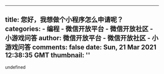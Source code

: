 
---
title: 您好，我想做个小程序怎么申请呢？
categories: 
    - 编程
    - 微信开放平台 - 微信开放社区 - 小游戏问答
author: 微信开放平台 - 微信开放社区 - 小游戏问答
comments: false
date: Sun, 21 Mar 2021 12:38:35 GMT
thumbnail: ''
---

<div>   
undefined  
</div>
            